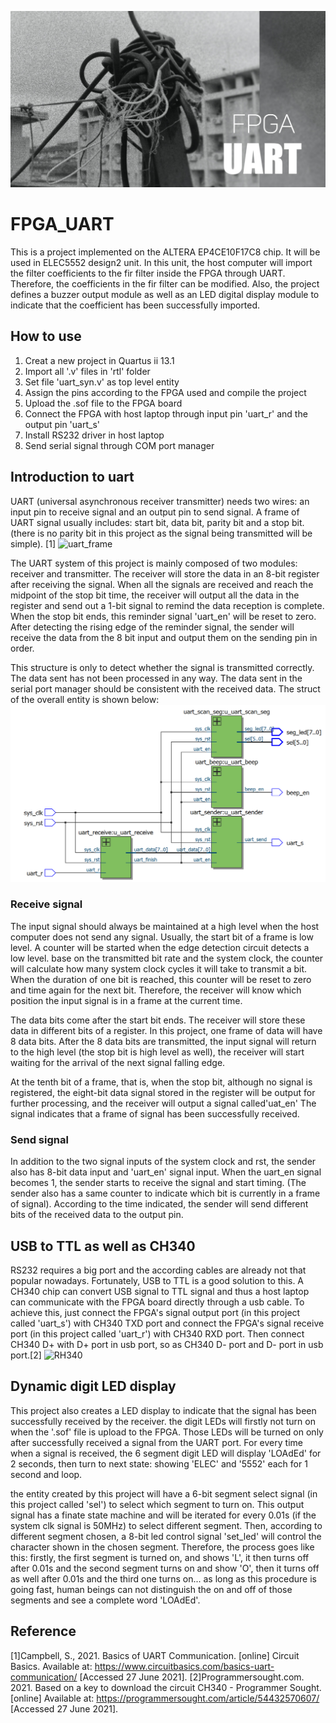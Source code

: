 
![.jpg](/doc/FPGA_UART.jpg)

# FPGA_UART

This is a project implemented on the ALTERA EP4CE10F17C8 chip. It will be used in ELEC5552 design2 unit. In this unit, the host computer will import the filter coefficients to the fir filter inside the FPGA through UART. Therefore, the coefficients in the fir filter can be modified. Also, the project defines a buzzer output module as well as an LED digital display module to indicate that the coefficient has been successfully imported.

## How to use

1. Creat a new project in Quartus ii 13.1
2. Import all '.v' files in 'rtl' folder
3. Set file 'uart_syn.v' as top level entity
4. Assign the pins according to the FPGA used and compile the project
5. Upload the .sof file to the FPGA board
6. Connect the FPGA with host laptop through input pin 'uart_r' and the output pin 'uart_s'
7. Install RS232 driver in host laptop
8. Send serial signal through COM port manager 

## Introduction to uart

UART (universal asynchronous receiver transmitter) needs two wires: an input pin to receive signal and an output pin to send signal. A frame of UART signal usually includes: start bit, data bit, parity bit and a stop bit. (there is no parity bit in this project as the signal being transmitted will be simple). [1]
<img width="580" alt="uart_frame" src="https://user-images.githubusercontent.com/73535458/123538752-e1374b00-d768-11eb-997f-5504c0380142.png">


The UART system of this project is mainly composed of two modules: receiver and transmitter. The receiver will store the data in an 8-bit register after receiving the signal. When all the signals are received and reach the midpoint of the stop bit time, the receiver will output all the data in the register and send out a 1-bit signal to remind the data reception is complete. When the stop bit ends, this reminder signal 'uart_en' will be reset to zero. After detecting the rising edge of the reminder signal, the sender will receive the data from the 8 bit input and output them on the sending pin in order. 

This structure is only to detect whether the signal is transmitted correctly. The data sent has not been processed in any way. The data sent in the serial port manager should be consistent with the received data. The struct of the overall entity is shown below:
![.png](/doc/overall_rtl.png)

### Receive signal

 The input signal should always be maintained at a high level when the host computer does not send any signal. Usually, the start bit of a frame is low level. A counter will be started when the edge detection circuit detects a low level. base on the transmitted bit rate and the system clock, the counter will calculate how many system clock cycles it will take to transmit a bit. When the duration of one bit is reached, this counter will be reset to zero and time again for the next bit. Therefore, the receiver will know which position the input signal is in a frame at the current time.

The data bits come after the start bit ends. The receiver will store these data in different bits of a register. In this project, one frame of data will have 8 data bits. After the 8 data bits are transmitted, the input signal will return to the high level (the stop bit is high level as well),  the receiver will start waiting for the arrival of the next signal falling edge. 

At the tenth bit of a frame, that is, when the stop bit, although no signal is registered, the eight-bit data signal stored in the register will be output for further processing, and the receiver will output a signal called'uat_en' The signal indicates that a frame of signal has been successfully received.

### Send signal

In addition to the two signal inputs of the system clock and rst, the sender also has 8-bit data input and 'uart_en' signal input. When the uart_en signal becomes 1, the sender starts to receive the signal and start timing. (The sender also has a same counter to indicate which bit is currently in a frame of signal). According to the time indicated, the sender will send different bits of the received data to the output pin.

## USB to TTL as well as CH340

RS232 requires a big port and the according cables are already not that popular nowadays. Fortunately, USB to TTL is a good solution to this. A CH340 chip can convert USB signal to TTL signal and thus a host laptop can communicate with the FPGA board directly through a usb cable. To achieve this, just connect the FPGA's signal output port (in this project called 'uart_s') with CH340 TXD port and connect the FPGA's signal receive port (in this project called 'uart_r') with CH340 RXD port. Then connect CH340 D+ with D+ port in usb port, so as CH340 D- port and D- port in usb port.[2]
<img width="712" alt="RH340" src="https://user-images.githubusercontent.com/73535458/123538781-f8763880-d768-11eb-93c2-52b7e71e8236.png">



## Dynamic digit LED display

This project also creates a LED display to indicate that the signal has been successfully received by the receiver. the digit LEDs will firstly not turn on when the '.sof' file is upload to the FPGA. Those LEDs will be turned on only after successfully received a signal from the UART port.  For every time when a signal is received, the 6 segment digit LED will display  'LOAdEd' for 2 seconds, then turn to next state: showing 'ELEC' and '5552' each for 1 second and loop.

the entity created by this project will have a 6-bit segment select signal (in this project called 'sel') to select which segment to turn on. This output signal has a finate state machine and will be iterated for every 0.01s (if the system clk signal is 50MHz) to select different segment. Then, according to different segment chosen, a 8-bit led control signal 'set_led' will control the character shown in the chosen segment. Therefore, the process goes like this: firstly, the first segment is turned on, and shows 'L', it then turns off after 0.01s and the second segment turns on and show 'O', then it turns off as well after 0.01s and the third one turns on... as long as this procedure is going fast, human beings can not distinguish the on and off of those segments and see a complete word 'LOAdEd'.



## Reference
[1]Campbell, S., 2021. Basics of UART Communication. [online] Circuit Basics. Available at: <https://www.circuitbasics.com/basics-uart-communication/> [Accessed 27 June 2021].
[2]Programmersought.com. 2021. Based on a key to download the circuit CH340 - Programmer Sought. [online] Available at: <https://programmersought.com/article/54432570607/> [Accessed 27 June 2021].

